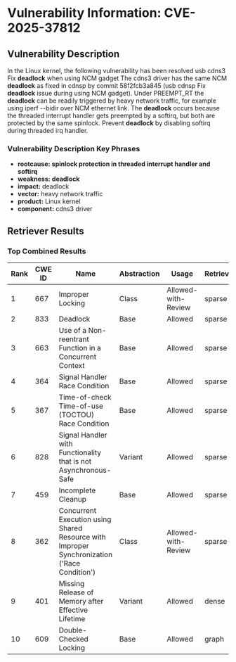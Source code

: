 # Vulnerability Information: CVE-2025-37812

## Vulnerability Description
In the Linux kernel, the following vulnerability has been resolved usb cdns3 Fix **deadlock** when using NCM gadget The cdns3 driver has the same NCM **deadlock** as fixed in cdnsp by commit 58f2fcb3a845 (usb cdnsp Fix **deadlock** issue during using NCM gadget). Under PREEMPT_RT the **deadlock** can be readily triggered by heavy network traffic, for example using iperf --bidir over NCM ethernet link. The **deadlock** occurs because the threaded interrupt handler gets preempted by a softirq, but both are protected by the same spinlock. Prevent **deadlock** by disabling softirq during threaded irq handler.

### Vulnerability Description Key Phrases
- **rootcause:** **spinlock protection in threaded interrupt handler and softirq**
- **weakness:** **deadlock**
- **impact:** deadlock
- **vector:** heavy network traffic
- **product:** Linux kernel
- **component:** cdns3 driver

## Retriever Results

### Top Combined Results

| Rank | CWE ID | Name | Abstraction | Usage  | Retrievers | Individual Scores |
|------|--------|------|-------------|-------|------------|-------------------|
| 1 | 667 | Improper Locking | Class | Allowed-with-Review | sparse | 0.509 |
| 2 | 833 | Deadlock | Base | Allowed | sparse | 0.496 |
| 3 | 663 | Use of a Non-reentrant Function in a Concurrent Context | Base | Allowed | sparse | 0.446 |
| 4 | 364 | Signal Handler Race Condition | Base | Allowed | sparse | 0.421 |
| 5 | 367 | Time-of-check Time-of-use (TOCTOU) Race Condition | Base | Allowed | sparse | 0.376 |
| 6 | 828 | Signal Handler with Functionality that is not Asynchronous-Safe | Variant | Allowed | sparse | 0.376 |
| 7 | 459 | Incomplete Cleanup | Base | Allowed | sparse | 0.370 |
| 8 | 362 | Concurrent Execution using Shared Resource with Improper Synchronization ('Race Condition') | Class | Allowed-with-Review | sparse | 0.363 |
| 9 | 401 | Missing Release of Memory after Effective Lifetime | Variant | Allowed | dense | 0.513 |
| 10 | 609 | Double-Checked Locking | Base | Allowed | graph | 0.003 |

